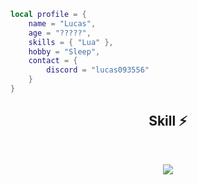 ```lua
local profile = {
    name = "Lucas",
    age = "?????",
    skills = { "Lua" },
    hobby = "Sleep",
    contact = {
        discord = "lucas093556"
    }
}
```
<h2 align="center">Skill ⚡</h2>
<br/>
<p align="center">
  <a href="https://skillicons.dev">
    <img src="https://skillicons.dev/icons?i=lua" />
  </a>
</p>
